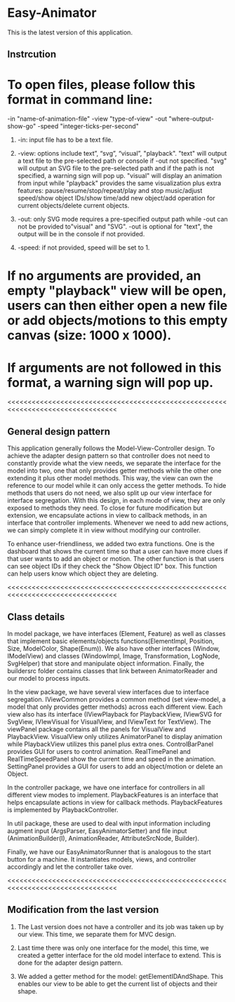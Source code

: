 # Easy-Animator

This is the latest version of this application.

## Instrcution

# To open files, please follow this format in command line:

-in "name-of-animation-file" -view "type-of-view" -out "where-output-show-go" -speed "integer-ticks-per-second"

1. -in: input file has to be a text file.

2. -view: options include text”, “svg”, “visual”, "playback". "text" will output a text file to the pre-selected path or console if -out not specified. "svg" will output an SVG file to the pre-selected path and if the path is not specified, a warning sign will pop up. "visual" will display an animation from input while "playback" provides the same visualization plus extra features: pause/resume/stop/repeat/play and stop music/adjust speed/show object IDs/show time/add new object/add operation for current objects/delete current objects.

3. -out: only SVG mode requires a pre-specified output path while -out can not be provided to"visual" and "SVG". -out is optional for "text", the output will be in the console if not provided.

4. -speed: if not provided, speed will be set to 1.

# If no arguments are provided, an empty "playback" view will be open, users can then either open a new file or add objects/motions to this empty canvas (size: 1000 x 1000).

# If arguments are not followed in this format, a warning sign will pop up.

<<<<<<<<<<<<<<<<<<<<<<<<<<<<<<<<<<<<<<<<<<<<<<<<<<<<<<<<<<<<<<<<<<<<<<<<<<<<<<<<<

## General design pattern

This application generally follows the Model-View-Controller design. To achieve the adapter design pattern so that controller does not need to constantly provide what the view needs, we separate the interface for the model into two, one that only provides getter methods while the other one extending it plus other model methods. This way, the view can own the reference to our model while it can only access the getter methods. To hide methods that users do not need, we also split up our view interface for interface segregation. With this design, in each mode of view, they are only exposed to methods they need. To close for future modification but extension, we encapsulate actions in view to callback methods, in an interface that controller implements. Whenever we need to add new actions, we can simply complete it in view without modifying our controller.

To enhance user-friendliness, we added two extra functions. One is the dashboard that shows the current time so that a user can have more clues if that user wants to add an object or motion. The other function is that users can see object IDs if they check the "Show Object ID" box. This function can help users know which object they are deleting.

<<<<<<<<<<<<<<<<<<<<<<<<<<<<<<<<<<<<<<<<<<<<<<<<<<<<<<<<<<<<<<<<<<<<<<<<<<<<<<<<<

## Class details

In model package, we have interfaces (Element, Feature) as well as classes that implement basic elements/objects functions(ElementImpl, Position, Size, ModelColor, Shape(Enum)). We also have other interfaces (Window, IModelView) and classes (WindowImpl, Image, Transformation, LogNode, SvgHelper) that store and manipulate object information. Finally, the buildersrc folder contains classes that link between AnimatorReader and our model to process inputs.

In the view package, we have several view interfaces due to interface segregation. IViewCommon provides a common method (set view-model, a model that only provides getter methods) across each different view. Each view also has its interface (IViewPlayback for PlaybackView, IViewSVG for SvgView, IVIewVisual for VisualView, and IViewText for TextView). The viewPanel package contains all the panels for VisualView and PlaybackView. VisualView only utilizes AnimatorPanel to display animation while PlaybackView utilizes this panel plus extra ones. ControlBarPanel provides GUI for users to control animation. RealTimePanel and RealTimeSpeedPanel show the current time and speed in the animation. SettingPanel provides a GUI for users to add an object/motion or delete an Object.

In the controller package, we have one interface for controllers in all different view modes to implement. PlaybackFeatures is an interface that helps encapsulate actions in view for callback methods. PlaybackFeatures is implemented by PlaybackController.

In util package, these are used to deal with input information including augment input (ArgsParser, EasyAnimatorSetter) and file input (AnimationBuilder(I), AnimationReader, AttributeSrcNode, Builder).

Finally, we have our EasyAnimatorRunner that is analogous to the start button for a machine. It instantiates models, views, and controller accordingly and let the controller take over.

<<<<<<<<<<<<<<<<<<<<<<<<<<<<<<<<<<<<<<<<<<<<<<<<<<<<<<<<<<<<<<<<<<<<<<<<<<<<<<<<<

## Modification from the last version

1. The Last version does not have a controller and its job was taken up by our view. This time, we separate them for MVC design.

2. Last time there was only one interface for the model, this time, we created a getter interface for the old model interface to extend. This is done for the adapter design pattern.

3. We added a getter method for the model: getElementIDAndShape. This enables our view to be able to get the current list of objects and their shape.

